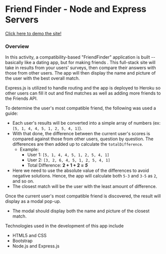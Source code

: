 # Friend Finder - Node and Express Servers

[Click here to demo the site!](https://melperez19-friendfinder.herokuapp.com)

### Overview

In this activity, a compatibility-based "FriendFinder" application is built -- basically like a dating app, but for making friends . This full-stack site will take in results from your users' surveys, then compare their answers with those from other users. The app will then display the name and picture of the user with the best overall match.

Express.js is utilized to handle routing and the app is deployed to Heroku so other users can fill it out and find matches as well as adding more friends to the Friends API.

To determine the user's most compatible friend, the following was used a guide:

   * Each user's results will be converted into a simple array of numbers (ex: `[5, 1, 4, 4, 5, 1, 2, 5, 4, 1]`).
   * With that done, the difference between the current user's scores is compared against those from other users, question by question. The differences are then added up to calculate the `totalDifference`.
     * Example:
       * User 1: `[5, 1, 4, 4, 5, 1, 2, 5, 4, 1]`
       * User 2: `[3, 2, 6, 4, 5, 1, 2, 5, 4, 1]`
       * Total Difference: **2 + 1 + 2 =** **_5_**
   * Here we need to use the absolute value of the differences to avoid negative solutions. Hence, the app will calculate both `5-3` and `3-5` as `2`, and so on.
   * The closest match will be the user with the least amount of difference.

Once the current user's most compatible friend is discovered, the result will display as a modal pop-up.
   * The modal should display both the name and picture of the closest match.

Technologies used in the development of this app include
* HTML5 and CSS
* Bootstrap
* Node.js and Express.js
